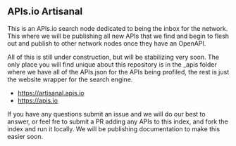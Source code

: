 ## APIs.io Artisanal
This is an APIs.io search node dedicated to being the inbox for the network. This where we will be publishing all new APIs that we find and begin to flesh out and publish to other network nodes once they have an OpenAPI.

All of this is still under construction, but will be stabilizing very soon. The only place you will find unique about this repository is in the _apis folder where we have all of the APIs.json for the APIs being profiled, the rest is just the website wrapper for the search engine.

- https://artisanal.apis.io
- https://apis.io

If you have any questions submit an issue and we will do our best to answer, or feel fre to submit a PR adding any APIs to this index, and fork the index and run it locally. We will be publishing documentation to make this easier soon.